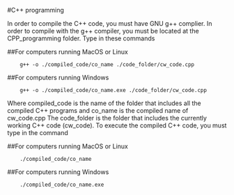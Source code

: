 #C++ programming


In order to compile the C++ code, you must have GNU g++ complier.
In order to compile with the g++ compiler, you must be located at the CPP_programming folder. Type in these commands


##For computers running MacOS or Linux
```console
    g++ -o ./compiled_code/co_name ./code_folder/cw_code.cpp
```

##For computers running Windows
```console
    g++ -o ./compiled_code/co_name.exe ./code_folder/cw_code.cpp
```

Where compiled_code is the name of the folder that includes all the compiled C++ programs and co_name is the compiled name of cw_code.cpp
The code_folder is the folder that includes the currently working C++ code (cw_code).
To execute the compiled C++ code, you must type in the command


##For computers running MacOS or Linux
```console
    ./compiled_code/co_name
```

##For computers running Windows
```console
    ./compiled_code/co_name.exe
```
